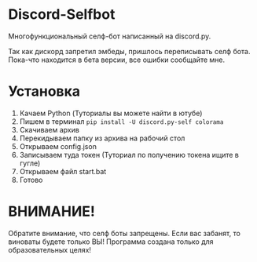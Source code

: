 # Discord-Selfbot
Многофункциональный селф-бот написанный на discord.py.

Так как дискорд запретил эмбеды, пришлось переписывать селф бота. Пока-что находится в бета версии, все ошибки сообщайте мне.

# Установка
1. Качаем Python (Туториалы вы можете найти в ютубе)
2. Пишем в терминал `pip install -U discord.py-self colorama`
3. Скачиваем архив
4. Перекидываем папку из архива на рабочий стол
5. Открываем config.json
6. Записываем туда токен (Туториал по получению токена ищите в гугле)
7. Открываем файл start.bat
8. Готово

# ВНИМАНИЕ!
Обратите внимание, что селф боты запрещены. Если вас забанят, то виноваты будете только ВЫ!
Программа создана только для образовательных целях!
